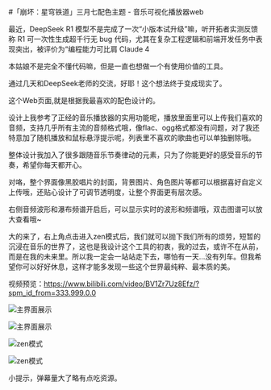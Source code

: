 #「崩坏：星穹铁道」三月七配色主题 - 音乐可视化播放器web

最近，DeepSeek R1 模型不是完成了一次“小版本试升级”嘛，听开拓者实测反馈称 R1 可一次性生成超千行无 bug 代码，尤其在复杂工程逻辑和前端开发任务中表现突出，被评价为“编程能力可比肩 Claude 4

本姑娘不是完全不懂代码嘛，但是一直也想做一个有使用价值的工具。

通过几天和DeepSeek老师的交流，好耶！这个想法终于变成现实了。

这个Web页面,就是根据我最喜欢的配色设计的。

设计上我参考了正经的音乐播放器的实用功能呢，播放里面里可以上传我们喜欢的音频，支持几乎所有主流的音频格式哦，像flac、ogg格式都没有问题，对了我还特意加了随机播放和鼠标悬浮提示呢，列表里不喜欢的歌曲也可以单独删除哦。

整体设计我加入了很多跟随音乐节奏律动的元素，只为了你能更好的感受音乐的节奏，希望你每天都开心。

对咯，整个界面像黑胶唱片的封面，背景图片、角色图片等都可以根据喜好自定义上传哦，还贴心设计了可调节透明度，让整个界面更有层次感。

右侧音频波形和瀑布频谱开启后，可以显示实时的波形和频谱哦，双击图谱可以放大查看哦~

大的来了，右上角点击进入zen模式后，我们就可以抛下我们所有的烦劳，短暂的沉浸在音乐的世界了，这也是我设计这个工具的初衷，我的过去，或许不在从前，而是在我的未来里。所以我一定会一站站走下去，哪怕有一天…没有列车。但我希望你可以好好休息，这样才能多发现一些这个世界最纯粹、最本质的美。

视频预览：https://www.bilibili.com/video/BV1Zr7Uz8Efz/?spm_id_from=333.999.0.0

![主界面展示]([https://example.com/path/to/your/image.png](https://thumbnail1.baidupcs.com/thumbnail/5fc64f5dbv6834caaa61f09c824e8083?fid=2669897389-250528-185157135472197&rt=pr&sign=FDTAER-DCb740ccc5511e5e8fedcff06b081203-jAA2ja6RS%2fspzc6ykSwxnFr6ajU%3d&expires=8h&chkbd=0&chkv=0&dp-logid=133791938816149521&dp-callid=0&time=1749042000&size=c1920_u1080&quality=90&vuk=2669897389&ft=image&autopolicy=1))

![主界面展示]([https://example.com/path/to/your/image.png](https://thumbnail1.baidupcs.com/thumbnail/fa901a5eci89944d67eea5d295dd6cfa?fid=2669897389-250528-1100268296878968&rt=pr&sign=FDTAER-DCb740ccc5511e5e8fedcff06b081203-mF%2bnkiesXJIuC%2bi42NQQ9mRGwMo%3d&expires=8h&chkbd=0&chkv=0&dp-logid=133791938816149521&dp-callid=0&time=1749042000&size=c1920_u1080&quality=90&vuk=2669897389&ft=image&autopolicy=1))

![zen模式]([https://example.com/path/to/your/image.png](https://thumbnail1.baidupcs.com/thumbnail/1fd9ef165tb7b285857bf432e31600ba?fid=2669897389-250528-793555162802825&rt=pr&sign=FDTAER-DCb740ccc5511e5e8fedcff06b081203-TNomrsBlaNYepv2MnZw%2fAJPiANE%3d&expires=8h&chkbd=0&chkv=0&dp-logid=133791938816149521&dp-callid=0&time=1749042000&size=c1920_u1080&quality=90&vuk=2669897389&ft=image&autopolicy=1))

![zen模式]([https://example.com/path/to/your/image.png](https://thumbnail1.baidupcs.com/thumbnail/b7df8be81h47f2aff3646dabfc9b62cb?fid=2669897389-250528-171141236061702&rt=pr&sign=FDTAER-DCb740ccc5511e5e8fedcff06b081203-zNX9BwQdqOmeN8GzQbLRateEvgs%3d&expires=8h&chkbd=0&chkv=0&dp-logid=133791938816149521&dp-callid=0&time=1749042000&size=c1920_u1080&quality=90&vuk=2669897389&ft=image&autopolicy=1))

小提示，弹幕量大了略有点吃资源。
